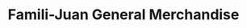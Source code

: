 ---
title: "Famili-Juan General Merchandise"
url: /manila/famili-juan-general-merchandise/
shop: general
---